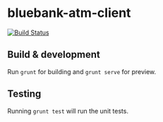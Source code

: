 # bluebank-atm-client

[![Build Status](https://travis-ci.org/riadmaouchi/bluebank-atm-client.svg)](https://travis-ci.org/riadmaouchi/bluebank-atm-client)

## Build & development

Run `grunt` for building and `grunt serve` for preview.

## Testing

Running `grunt test` will run the unit tests.
